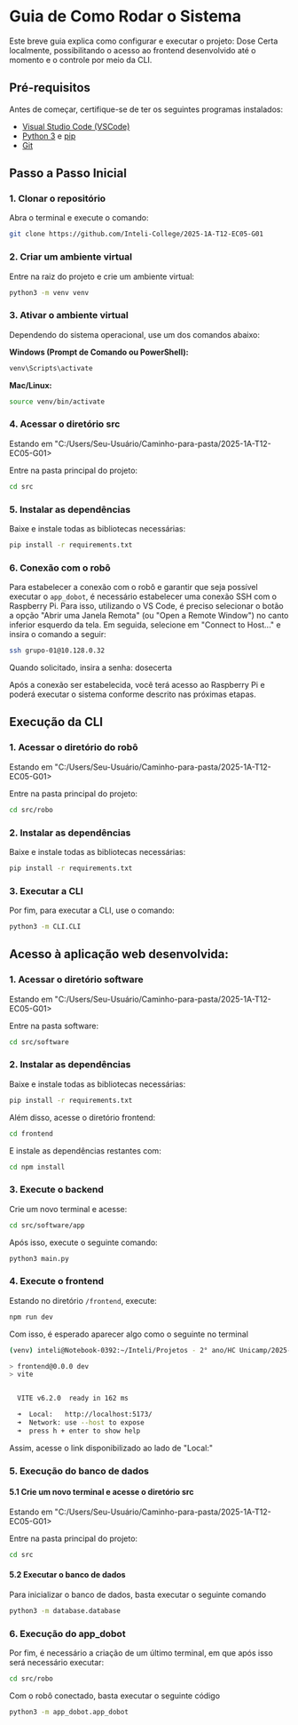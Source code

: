 # Guia de Como Rodar o Sistema

Este breve guia explica como configurar e executar o projeto: Dose Certa localmente, possibilitando o acesso ao frontend desenvolvido até o momento e o controle por meio da CLI.  

## **Pré-requisitos**  
Antes de começar, certifique-se de ter os seguintes programas instalados:  
- [Visual Studio Code (VSCode)](https://code.visualstudio.com/)  
- [Python 3](https://www.python.org/downloads/) e [pip](https://pip.pypa.io/en/stable/installation/)  
- [Git](https://git-scm.com/downloads)  

## **Passo a Passo Inicial**

### 1. Clonar o repositório  
Abra o terminal e execute o comando:  

```bash
git clone https://github.com/Inteli-College/2025-1A-T12-EC05-G01
```

### 2. Criar um ambiente virtual  
Entre na raiz do projeto e crie um ambiente virtual:  

```bash
python3 -m venv venv
```

### 3. Ativar o ambiente virtual  
Dependendo do sistema operacional, use um dos comandos abaixo:  

**Windows (Prompt de Comando ou PowerShell):**  
```bash
venv\Scripts\activate
```

**Mac/Linux:**  
```bash
source venv/bin/activate
```

### 4. Acessar o diretório src

Estando em "C:/Users/Seu-Usuário/Caminho-para-pasta/2025-1A-T12-EC05-G01>
 
Entre na pasta principal do projeto:  

```bash
cd src 
```

### 5. Instalar as dependências

Baixe e instale todas as bibliotecas necessárias:  

```bash
pip install -r requirements.txt
```

### 6. Conexão com o robô

Para estabelecer a conexão com o robô e garantir que seja possível executar o ```app_dobot```, é necessário estabelecer uma conexão SSH com o Raspberry Pi. Para isso, utilizando o VS Code, é preciso selecionar o botão a opção "Abrir uma Janela Remota" (ou "Open a Remote Window") no canto inferior esquerdo da tela. Em seguida, selecione em "Connect to Host..." e insira o comando a seguir:

```bash
ssh grupo-01@10.128.0.32
```

Quando solicitado, insira a senha: dosecerta

Após a conexão ser estabelecida, você terá acesso ao Raspberry Pi e poderá executar o sistema conforme descrito nas próximas etapas.

## Execução da CLI

### 1. Acessar o diretório do robô 

Estando em "C:/Users/Seu-Usuário/Caminho-para-pasta/2025-1A-T12-EC05-G01>
 
Entre na pasta principal do projeto:  

```bash
cd src/robo
```

### 2. Instalar as dependências  
Baixe e instale todas as bibliotecas necessárias:  

```bash
pip install -r requirements.txt
```

### 3. Executar a CLI  
Por fim, para executar a CLI, use o comando:  

```bash
python3 -m CLI.CLI
```

## Acesso à aplicação web desenvolvida:

### 1. Acessar o diretório software

Estando em "C:/Users/Seu-Usuário/Caminho-para-pasta/2025-1A-T12-EC05-G01>
 
Entre na pasta software:  

```bash
cd src/software
```

### 2. Instalar as dependências  
Baixe e instale todas as bibliotecas necessárias:  

```bash
pip install -r requirements.txt
```

Além disso, acesse o diretório frontend:

```bash
cd frontend
```

E instale as dependências restantes com:

```bash
cd npm install
```


### 3. Execute o backend

Crie um novo terminal e acesse:

```bash
cd src/software/app
```

Após isso, execute o seguinte comando: 

```bash
python3 main.py
```

### 4. Execute o frontend

Estando no diretório ```/frontend```, execute: 

```bash
npm run dev
```

Com isso, é esperado aparecer algo como o seguinte no terminal

```bash
(venv) inteli@Notebook-0392:~/Inteli/Projetos - 2° ano/HC Unicamp/2025-1A-T12-EC05-G01/src/software/frontend$ npm run dev

> frontend@0.0.0 dev
> vite


  VITE v6.2.0  ready in 162 ms

  ➜  Local:   http://localhost:5173/
  ➜  Network: use --host to expose
  ➜  press h + enter to show help
```

Assim, acesse o link disponibilizado ao lado de "Local:"

### 5. Execução do banco de dados

#### 5.1 Crie um novo terminal e acesse o diretório src

Estando em "C:/Users/Seu-Usuário/Caminho-para-pasta/2025-1A-T12-EC05-G01>
 
Entre na pasta principal do projeto:  

```bash
cd src
```

#### 5.2 Executar o banco de dados

Para inicializar o banco de dados, basta executar o seguinte comando

```bash
python3 -m database.database
```

### 6. Execução do app_dobot

Por fim, é necessário a criação de um último terminal, em que após isso será necessário executar:

```bash
cd src/robo
```

Com o robô conectado, basta executar o seguinte código

```bash
python3 -m app_dobot.app_dobot
```
